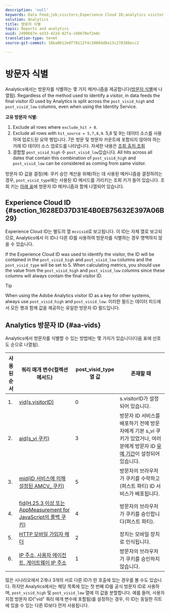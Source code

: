 ```yaml
---
description: 'null'
keywords: Data Feed;job;visitors;Experience Cloud ID;analytics visitor id;identify
solution: Analytics
title: 방문자 식별
topic: Reports and analytics
uuid: 2490b67e-a333-422d-82fa-cb0670ef2e0c
translation-type: tm+mt
source-git-commit: 16ba0b12e0f70112f4c10804d0a13c278388ecc2

---
```



# 방문자 식별

Analytics에서는 방문자를 식별하는 몇 가지 메커니즘을 제공합니다([방문자 식별](/help/export/analytics-data-feed/c-df-contents/datafeeds-visid.md)에 나열됨). Regardless of the method used to identify a visitor, in data feeds the final visitor ID used by Analytics is split across the `post_visid_high` and `post_visid_low` columns, even when using the Identity Service.

**고유 방문자 식별:**

1. Exclude all rows where `exclude_hit > 0`.
1. Exclude all rows with `hit_source = 5,7,8,9`. 5,8 및 9는 데이터 소스를 사용하여 업로드된 요약 행입니다. 7은 방문 및 방문자 카운트에 포함되지 않아야 하는 거래 ID 데이터 소스 업로드를 나타냅니다. 자세한 내용은 [조회 출처 조회](/help/export/analytics-data-feed/c-df-contents/datafeeds-hit-source.md)
1. 결합할 `post_visid_high` 수 `post_visid_low`있습니다. All hits across all dates that contain this combination of `post_visid_high` and `post_visid_low` can be considered as coming from same visitor.

방문자 ID 값을 결정(예: 쿠키 승인 계산을 위해)하는 데 사용된 메커니즘을 결정하려는 경우, `post_visid_type`에는 사용된 ID 메서드를 가리키는 조회 키가 들어 있습니다. 조회 키는 [아래 표](/help/export/analytics-data-feed/c-df-contents/datafeeds-visid.md#aa-vids)에 방문자 ID 메커니즘과 함께 나열되어 있습니다.

## Experience Cloud ID {#section_1628ED37D31E4B0EB75632E397A06B29}

Experience Cloud ID는 별도의 열 `mcvisid`로 보고됩니다. 이 ID는 자체 열로 보고되므로, Analytics에서 이 ID나 다른 ID를 사용하여 방문자를 식별하는 경우 명백하지 않을 수 있습니다.

If the Experience Cloud ID was used to identify the visitor, the ID will be contained in the `post_visid_high` and `post_visid_low` columns and the `post_visid_type` will be set to 5. When calculating metrics, you should use the value from the `post_visid_high` and `post_visid_low` columns since these columns will always contain the final visitor ID.

>[!TIP]
>
> When using the Adobe Analytics visitor ID as a key for other systems, always use `post_visid_high` and `post_visid_low`. 이러한 필드는 데이터 피드에서 모든 행과 함께 값을 제공하는 유일한 방문자 ID 필드입니다.

## Analytics 방문자 ID {#aa-vids}

Analytics에서 방문자를 식별할 수 있는 방법에는 몇 가지가 있습니다(다음 표에 선호도 순으로 나열됨).

| 사용된 순서 | 쿼리 매개 변수(컬렉션 메서드) | post_visid_type 열 값 | 존재할 때 |
|---|---|---|---|
| 1. | [vid(s.visitorID)](https://marketing.adobe.com/resources/help/en_US/sc/implement/visid_custom.html) | 0 | s.visitorID가 설정되어 있습니다. |
| 2. | [aid(s_vi 쿠키)](https://marketing.adobe.com/resources/help/en_US/sc/implement/visid_analytics.html) | 3 | 방문자 ID 서비스를 배포하기 전에 방문자에게 기본 s_vi 쿠키가 있었거나, 여러분에게 방문자 ID [유예 기간](https://marketing.adobe.com/resources/help/en_US/mcvid/mcvid_grace_period.html)이 설정되어 있습니다. |
| 3. | [mid(ID 서비스에 의해 설정된 AMCV_ 쿠키)](https://marketing.adobe.com/resources/help/en_US/mcvid/) | 5 | 방문자의 브라우저가 쿠키를 수락하고(퍼스트 파티) ID 서비스가 배포됩니다. |
| 4. | [fid(H.25.3 이상 또는 AppMeasurement for JavaScript의 폴백 쿠키)](https://marketing.adobe.com/resources/help/en_US/sc/implement/visid_fallback.html) | 4 | 방문자의 브라우저가 쿠키를 승인합니다(퍼스트 파티). |
| 5. | [HTTP 모바일 가입자 헤더](https://marketing.adobe.com/resources/help/en_US/sc/implement/visid_mobile.html) | 2 | 장치는 모바일 장치로 인식됩니다. |
| 6. | [IP 주소, 사용자 에이전트, 게이트웨이 IP 주소](https://marketing.adobe.com/resources/help/en_US/sc/implement/visid_fallback.html) | 1 | 방문자의 브라우저가 쿠키를 승인하지 않습니다. |

많은 시나리오에서 2개나 3개의 서로 다른 ID가 한 호출에 있는 경우를 볼 수도 있습니다. 하지만 Analytics에서는 해당 목록에 있는 첫 번째 ID를 공식 방문자 ID로 사용하며, `post_visid_high` 및 `post_visid_low` 열에 이 값을 분할합니다. 예를 들어, 사용자 지정 방문자 ID("vid" 쿼리 매개 변수에 포함됨)를 설정하는 경우, 이 ID는 동일한 히트에 있을 수 있는 다른 ID보다 먼저 사용됩니다.

